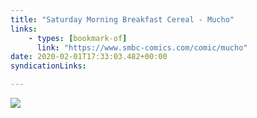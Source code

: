 ```yaml
---
title: "Saturday Morning Breakfast Cereal - Mucho"
links:
    - types: [bookmark-of]
      link: "https://www.smbc-comics.com/comic/mucho"
date: 2020-02-01T17:33:03.482+00:00
syndicationLinks:

---
```


![](https://www.smbc-comics.com/comics/1580572600-20200201.png)